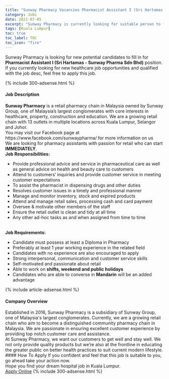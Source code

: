 ```yaml
---
title: "Sunway Pharmacy Vacancies Pharmacist Assistant I (Sri Hartamas - Sunway Pharma Sdn Bhd)" 
category: Jobs 
date: 2021-07-05 
excerpt: "Sunway Pharmacy is currently looking for suitable person to fill in the Pharmacist Assistant I (Sri Hartamas - Sunway Pharma Sdn Bhd) which positioned at Kuala Lumpur" 
tags: [Kuala Lumpur] 
toc: true 
toc_label: TOC 
toc_icon: "fire" 
--- 
```


<p>Sunway Pharmacy is looking for new potential candidates to fill in for <b>Pharmacist Assistant I (Sri Hartamas - Sunway Pharma Sdn Bhd)</b> position. If you currently looking for new healthcare job opportunities and qualified with the job desc, feel free to apply this job.
</p>{% include 300-adsense.html %} 
<div><div><h4>Job Description</h4></div><div><div><span><div><div><strong>Sunway Pharmacy</strong> is a retail pharmacy chain in Malaysia owned by Sunway Group, one of Malaysia&#8217;s largest conglomerates with core interests in healthcare, property, construction and education. We are a growing retail chain with 13 outlets in multiple locations across Kuala Lumpur, Selangor and Johor.</div><div><div>You may visit our Facebook page at https://www.facebook.com/sunwaypharma/ for more information on us</div><div>We are looking for pharmacy assistants with passion for retail who can start <strong>IMMEDIATELY</strong>.</div></div><div><strong>Job Responsibilities:</strong></div><ul><li>Provide professional advice and service in pharmaceutical care as well as general advice on health and beauty care to customers</li><li>Attend to customers&#8217; inquiries and provide customer service in meeting customer expectations</li><li>To assist the pharmacist in dispensing drugs and other duties</li><li>Resolves customer issues in a timely and professional manner</li><li>Manage and monitor inventory, stock and expired products</li><li>Attend and manage retail sales, processing cash and card payment</li><li>Oversee &amp; motivate other members of the staff</li><li>Ensure the retail outlet is clean and tidy at all time</li><li>Any other ad-hoc tasks as and when assigned from time to time</li></ul><div><br><strong>Job Requirements:</strong></div><ul><li>Candidate must possess at least a Diploma in Pharmacy</li><li>Preferably at least 1 year working experience in the related field</li><li>Candidates with no experience are also encouraged to apply</li><li>Strong interpersonal, communication and customer service skills</li><li>Self-motivated and passionate about retail</li><li>Able to work on <strong>shifts, weekend and public holidays</strong></li><li>Candidates who are able to converse in <strong>Mandarin</strong> will be an added advantage</li></ul></div></span></div></div></div> 
{% include article-adsense.html %} 
<div><div><h4>Company Overview</h4></div><div><div><span><div><div>
<div>
		Established in 2016, Sunway Pharmacy is a subsidiary of Sunway Group, one of Malaysia's largest conglomerates. Currently, we are a growing retail chain who aim to become a distinguished community pharmacy chain in Malaysia. We are passionate in ensuring excellent customer experience by providing top notch customer care and assistance.</div>
<div>
		At Sunway Pharmacy, we want our customers to get well and stay well. We not only provide quality products but we&#8217;re also at the frontline in educating the greater public on better health practices to suit current modern lifestyle.</div>
</div></div></span></div></div></div> 
#### How To Apply 
If you confident and feel that this job is suitable to you, go ahead take your action now. <br/> 
Hope you find your dream hospital job in Kuala Lumpur. <br/> 
<a href="https://www.jobstreet.com.my/en/job/pharmacist-assistant-i-sri-hartamas-sunway-pharma-sdn-bhd-4601265?jobId=jobstreet-my-job-4601265" class="btn btn--warning" target="_blank" rel="nofollow noopenner">Apply Online</a> 
{% include 300-adsense.html %} 